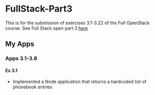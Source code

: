 # FullStack-Part3
This is for the submission of exercises 3.1-3.22 of the Full OpenStack course. See Full Stack open part 3 [here](https://fullstackopen.com/en/part3)

## My Apps

### Apps 3.1-3.8
#### Ex 3.1
- Implemented a Node application that returns a hardcoded list of phonebook entries